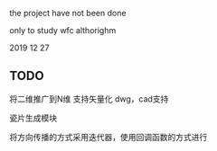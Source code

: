 the project have not been done

only to study wfc althorighm

2019 12 27


## TODO

将二维推广到N维
支持矢量化
dwg，cad支持


瓷片生成模块

将方向传播的方式采用迭代器，使用回调函数的方式进行
